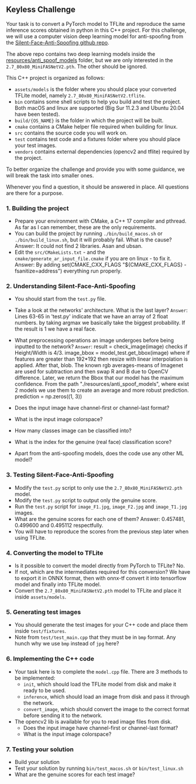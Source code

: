 ## Keyless Challenge

Your task is to convert a PyTorch model to TFLite and reproduce the same inference scores obtained in python in this C++ project. For this challenge, we will use a computer vision deep learning model for anti-spoofing from the [Silent-Face-Anti-Spoofing github repo](https://github.com/minivision-ai/Silent-Face-Anti-Spoofing).

The above repo contains two deep learning models inside the [resources/anti_spoof_models](https://github.com/minivision-ai/Silent-Face-Anti-Spoofing/tree/master/resources/anti_spoof_models) folder, but we are only interested in the `2.7_80x80_MiniFASNetV2.pth`. The other should be ignored.

This C++ project is organized as follows:

- `assets/models` is the folder where you should place your converted TFLite model, namely `2.7_80x80_MiniFASNetV2.tflite`.
- `bin` contains some shell scripts to help you build and test the project. Both macOS and linux are supported (Big Sur 11.2.3 and Ubuntu 20.04 have been tested).
- `build/{OS_NAME}` is the folder in which the project will be built.
- `cmake` contains a CMake helper file required when building for linux.
- `src` contains the source code you will work on.
- `test` contains test code and a fixtures folder where you should place your test images.
- `vendors` contains external dependencies (opencv2 and tflite) required by the project.

To better organize the challenge and provide you with some guidance, we will break the task into smaller ones. 

Whenever you find a question, it should be answered in place. All questions are there for a purpose.

### 1. Building the project

- Prepare your environment with CMake, a C++ 17 compiler and pthread. As far as I can remember, these are the only requirements.
- You can build the project by running `./bin/build_macos.sh` or `./bin/build_linux.sh`, but it will probably fail. What is the cause?
  Answer: It could not find 2 libraries. Asan and ubsan.
- Edit the `src/CMakeLists.txt` - and the `cmake/generate_ar_input_file.cmake` if you are on linux - to fix it.
  Answer: By adding set(CMAKE_CXX_FLAGS "${CMAKE_CXX_FLAGS} -fsanitize=address") everything run properly.

### 2. Understanding Silent-Face-Anti-Spoofing

- You should start from the `test.py` file.
- Take a look at the networks' architecture. What is the last layer?
  `Answer`: Lines 63-65 in 'test.py' indicate that we have an array of 2 float numbers. by taking argmax
  we basically take the biggest probability. If the result is 1 we have a real face.
- What preprocessing operations an image undergoes before being inputted to the network?
  `Answer`: result = check_image(image) checks if Height/Width is 4/3.
  image_bbox = model_test.get_bbox(image) where if features are greater than 192*192 then resize with linear interpolation is applied.
  After that, blob. The known rgb averages-means of Imagenet are used for subtraction and then swap R and B due to OpenCV difference.
  Later, we return the Bbox that our model has the maximum confidence.
  From the path "./resources/anti_spoof_models", where exist 2 models we use them to create an average and more robust prediction.
  prediction = np.zeros((1, 3))

- Does the input image have channel-first or channel-last format?
- What is the input image colorspace?
- How many classes image can be classified into?
- What is the index for the genuine (real face) classification score?
- Apart from the anti-spoofing models, does the code use any other ML model?

### 3. Testing Silent-Face-Anti-Spoofing

- Modify the `test.py` script to only use the `2.7_80x80_MiniFASNetV2.pth` model.
- Modify the `test.py` script to output only the genuine score.
- Run the `test.py` script for `image_F1.jpg`, `image_F2.jpg` and `image_T1.jpg` images.
- What are the genuine scores for each one of them?
  Answer: 0.457481, 0.499600 and 0.495112 respectfully.
- You will have to reproduce the scores from the previous step later when using TFLite.

### 4. Converting the model to TFLite

- Is it possible to convert the model directly from PyTorch to TFLite?
  No.
- If not, which are the intermediates required for this conversion?
  We have to export it in ONNX format, then with onnx-tf convert it into tensorflow model and finally
  into TFLite model.
- Convert the `2.7_80x80_MiniFASNetV2.pth` model to TFLite and place it inside `assets/models`.

### 5. Generating test images
 
- You should generate the test images for your C++ code and place them inside `test/fixtures`.
- Note from `test/test_main.cpp` that they must be in `bmp` format. Any hunch why we use `bmp` instead of `jpg` here?

### 6. Implementing the C++ code

- Your task here is to complete the `model.cpp` file. There are 3 methods to be implemented:
  - `init`, which should load the TFLite model from disk and make it ready to be used.
  - `inference`, which should load an image from disk and pass it through the network.
  - `convert_image`, which should convert the image to the correct format before sending it to the network.
- The opencv2 lib is available for you to read image files from disk.
  - Does the input image have channel-first or channel-last format?
  - What is the input image colorspace?

### 7. Testing your solution

- Build your solution
- Test your solution by running `bin/test_macos.sh` or `bin/test_linux.sh`
- What are the genuine scores for each test image?